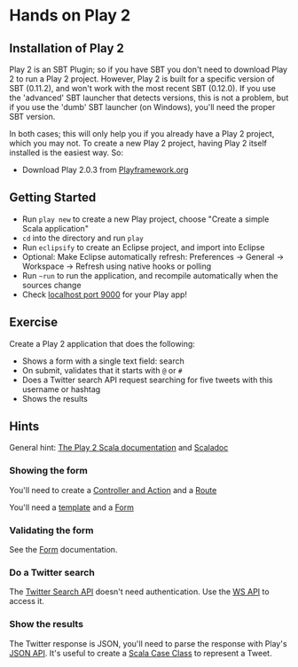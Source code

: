 Hands on Play 2
===============

Installation of Play 2
----------------------

Play 2 is an SBT Plugin; so if you have SBT you don't need to download Play 2 to run a Play 2 project. However, Play 2 is built for a specific version of SBT (0.11.2), and won't work with the most recent SBT (0.12.0). If you use the 'advanced' SBT launcher that detects versions, this is not a problem, but if you use the 'dumb' SBT launcher (on Windows), you'll need the proper SBT version.

In both cases; this will only help you if you already have a Play 2 project, which you may not. To create a new Play 2 project, having Play 2 itself installed is the easiest way. So:

 * Download Play 2.0.3 from [Playframework.org](http://www.playframework.org)

Getting Started
---------------

 * Run `play new` to create a new Play project, choose "Create a simple Scala application"
 * `cd` into the directory and run `play`
 * Run `eclipsify` to create an Eclipse project, and import into Eclipse
 * Optional: Make Eclipse automatically refresh: Preferences -> General -> Workspace -> Refresh using native hooks or polling
 * Run `~run` to run the application, and recompile automatically when the sources change
 * Check [localhost port 9000](http://localhost:9000) for your Play app!

Exercise
--------

Create a Play 2 application that does the following:
 
 * Shows a form with a single text field: search
 * On submit, validates that it starts with `@` or `#`
 * Does a Twitter search API request searching for five tweets with this username or hashtag
 * Shows the results

Hints
-----
 
General hint: [The Play 2 Scala documentation](https://github.com/playframework/play20/wiki/Scalahome) and [Scaladoc](http://www.playframework.org/documentation/api/2.0.3/scala/index.html#package)

### Showing the form

You'll need to create a [Controller and Action](https://github.com/playframework/Play20/wiki/ScalaActions) and a [Route](https://github.com/playframework/Play20/wiki/ScalaRouting)

You'll need a [template](https://github.com/playframework/Play20/wiki/Scalatemplates) and a [Form](https://github.com/playframework/Play20/wiki/ScalaForms)

### Validating the form

See the [Form](https://github.com/playframework/Play20/wiki/ScalaForms) documentation.

### Do a Twitter search

The [Twitter Search API](https://dev.twitter.com/docs/api/1/get/search) doesn't need authentication. Use the [WS API](https://github.com/playframework/Play20/wiki/ScalaWS) to access it.

### Show the results

The Twitter response is JSON, you'll need to parse the response with Play's [JSON API](https://github.com/playframework/Play20/wiki/ScalaJson). It's useful to create a [Scala Case Class](http://www.scala-lang.org/node/107) to represent a Tweet.

